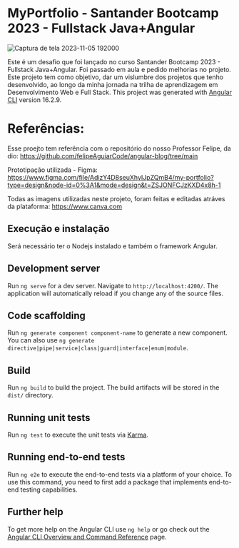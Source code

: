 
# MyPortfolio -  Santander Bootcamp 2023 - Fullstack Java+Angular

![Captura de tela 2023-11-05 192000](https://github.com/Edilainecsilva/my-portfolio/assets/112878712/1f82ca2e-8b6c-40c4-928b-6dae75b9f2f2)


Este é um desafio que foi lançado no curso Santander Bootcamp 2023 - Fullstack Java+Angular. Foi passado em aula e pedido melhorias no projeto. Este projeto tem como objetivo, dar um vislumbre dos projetos que tenho desenvolvido, ao longo da minha jornada na trilha de aprendizagem em Desenvolvimento Web e Full Stack. 
This project was generated with [Angular CLI](https://github.com/angular/angular-cli) version 16.2.9.

# Referências:
Esse proejto tem referência com o repositório do nosso Professor Felipe, da dio: https://github.com/felipeAguiarCode/angular-blog/tree/main

Prototipação utilizada - Figma: https://www.figma.com/file/AdizY4D8seuXhyIJpZQmB4/my-portfolio?type=design&node-id=0%3A1&mode=design&t=ZSJONFCJzKXD4x8h-1

Todas as imagens utilizadas neste projeto, foram feitas e editadas atráves da plataforma: https://www.canva.com

## Execução e instalação
Será necessário ter o Nodejs instalado e também o framework Angular.

## Development server

Run `ng serve` for a dev server. Navigate to `http://localhost:4200/`. The application will automatically reload if you change any of the source files.

## Code scaffolding

Run `ng generate component component-name` to generate a new component. You can also use `ng generate directive|pipe|service|class|guard|interface|enum|module`.

## Build

Run `ng build` to build the project. The build artifacts will be stored in the `dist/` directory.

## Running unit tests

Run `ng test` to execute the unit tests via [Karma](https://karma-runner.github.io).

## Running end-to-end tests

Run `ng e2e` to execute the end-to-end tests via a platform of your choice. To use this command, you need to first add a package that implements end-to-end testing capabilities.

## Further help

To get more help on the Angular CLI use `ng help` or go check out the [Angular CLI Overview and Command Reference](https://angular.io/cli) page.
